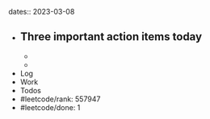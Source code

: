 dates:: 2023-03-08

- Three important action items today
	- 
	- 
	- 
- Log
- Work
- Todos
- #leetcode/rank: 557947
- #leetcode/done: 1

